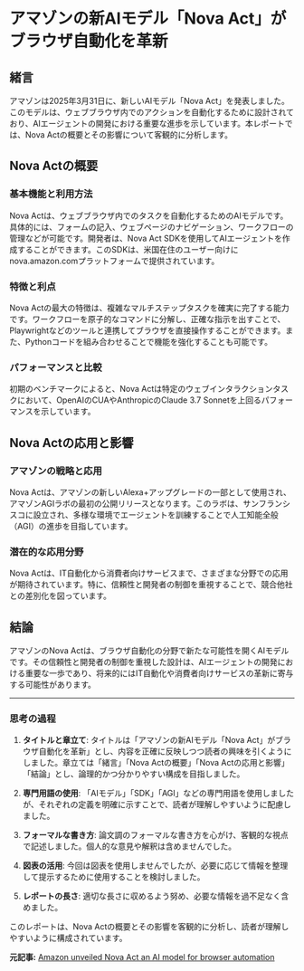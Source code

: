 # アマゾンの新AIモデル「Nova Act」がブラウザ自動化を革新

## 緒言

アマゾンは2025年3月31日に、新しいAIモデル「Nova Act」を発表しました。このモデルは、ウェブブラウザ内でのアクションを自動化するために設計されており、AIエージェントの開発における重要な進歩を示しています。本レポートでは、Nova Actの概要とその影響について客観的に分析します。

## Nova Actの概要

### 基本機能と利用方法

Nova Actは、ウェブブラウザ内でのタスクを自動化するためのAIモデルです。具体的には、フォームの記入、ウェブページのナビゲーション、ワークフローの管理などが可能です。開発者は、Nova Act SDKを使用してAIエージェントを作成することができます。このSDKは、米国在住のユーザー向けにnova.amazon.comプラットフォームで提供されています。

### 特徴と利点

Nova Actの最大の特徴は、複雑なマルチステップタスクを確実に完了する能力です。ワークフローを原子的なコマンドに分解し、正確な指示を出すことで、Playwrightなどのツールと連携してブラウザを直接操作することができます。また、Pythonコードを組み合わせることで機能を強化することも可能です。

### パフォーマンスと比較

初期のベンチマークによると、Nova Actは特定のウェブインタラクションタスクにおいて、OpenAIのCUAやAnthropicのClaude 3.7 Sonnetを上回るパフォーマンスを示しています。

## Nova Actの応用と影響

### アマゾンの戦略と応用

Nova Actは、アマゾンの新しいAlexa+アップグレードの一部として使用され、アマゾンAGIラボの最初の公開リリースとなります。このラボは、サンフランシスコに設立され、多様な環境でエージェントを訓練することで人工知能全般（AGI）の進歩を目指しています。

### 潜在的な応用分野

Nova Actは、IT自動化から消費者向けサービスまで、さまざまな分野での応用が期待されています。特に、信頼性と開発者の制御を重視することで、競合他社との差別化を図っています。

## 結論

アマゾンのNova Actは、ブラウザ自動化の分野で新たな可能性を開くAIモデルです。その信頼性と開発者の制御を重視した設計は、AIエージェントの開発における重要な一歩であり、将来的にはIT自動化や消費者向けサービスの革新に寄与する可能性があります。

---

### 思考の過程

1. **タイトルと章立て**: タイトルは「アマゾンの新AIモデル「Nova Act」がブラウザ自動化を革新」とし、内容を正確に反映しつつ読者の興味を引くようにしました。章立ては「緒言」「Nova Actの概要」「Nova Actの応用と影響」「結論」とし、論理的かつ分かりやすい構成を目指しました。

2. **専門用語の使用**: 「AIモデル」「SDK」「AGI」などの専門用語を使用しましたが、それぞれの定義を明確に示すことで、読者が理解しやすいように配慮しました。

3. **フォーマルな書き方**: 論文調のフォーマルな書き方を心がけ、客観的な視点で記述しました。個人的な意見や解釈は含めませんでした。

4. **図表の活用**: 今回は図表を使用しませんでしたが、必要に応じて情報を整理して提示するために使用することを検討しました。

5. **レポートの長さ**: 適切な長さに収めるよう努め、必要な情報を過不足なく含めました。

このレポートは、Nova Actの概要とその影響を客観的に分析し、読者が理解しやすいように構成されています。

**元記事:** [Amazon unveiled Nova Act an AI model for browser automation](https://www.testingcatalog.com/amazon-unveiled-nova-act-a-new-ai-model-for-browser-automation/)